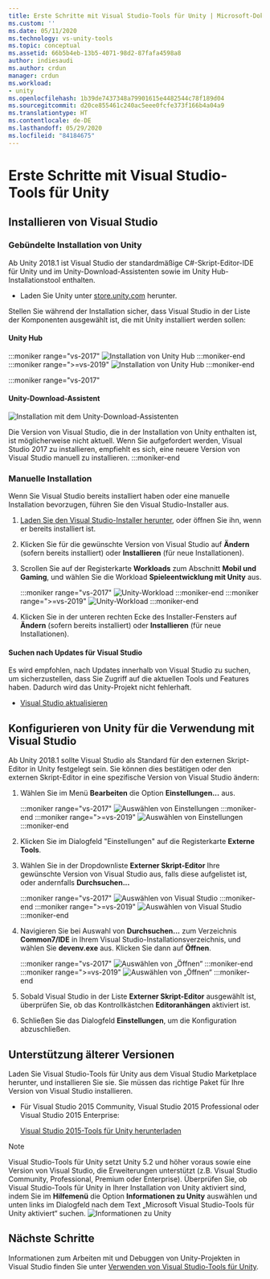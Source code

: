 ```yaml
---
title: Erste Schritte mit Visual Studio-Tools für Unity | Microsoft-Dokumentation
ms.custom: ''
ms.date: 05/11/2020
ms.technology: vs-unity-tools
ms.topic: conceptual
ms.assetid: 66b5b4eb-13b5-4071-98d2-87fafa4598a8
author: indiesaudi
ms.author: crdun
manager: crdun
ms.workload:
- unity
ms.openlocfilehash: 1b39de7437348a79901615e4482544c78f189d04
ms.sourcegitcommit: d20ce855461c240ac5eee0fcfe373f166b4a04a9
ms.translationtype: HT
ms.contentlocale: de-DE
ms.lasthandoff: 05/29/2020
ms.locfileid: "84184675"
---
```

# <a name="get-started-with-visual-studio-tools-for-unity"></a>Erste Schritte mit Visual Studio-Tools für Unity

## <a name="install-visual-studio"></a>Installieren von Visual Studio

### <a name="unity-bundled-installation"></a>Gebündelte Installation von Unity

Ab Unity 2018.1 ist Visual Studio der standardmäßige C#-Skript-Editor-IDE für Unity und im Unity-Download-Assistenten sowie im Unity Hub-Installationstool enthalten.

- Laden Sie Unity unter [store.unity.com](https://store.unity.com/) herunter.

Stellen Sie während der Installation sicher, dass Visual Studio in der Liste der Komponenten ausgewählt ist, die mit Unity installiert werden sollen:

#### <a name="unity-hub"></a>Unity Hub

:::moniker range="vs-2017"
![Installation von Unity Hub](media/vs-2017/vstu-unity-hub.png)
:::moniker-end
:::moniker range=">=vs-2019"
![Installation von Unity Hub](media/vs-2019/vstu-unity-hub.png)
:::moniker-end

:::moniker range="vs-2017"

#### <a name="unity-download-assistant"></a>Unity-Download-Assistent

![Installation mit dem Unity-Download-Assistenten](media/vs-2017/vstu-download-assistant.png)

Die Version von Visual Studio, die in der Installation von Unity enthalten ist, ist möglicherweise nicht aktuell. Wenn Sie aufgefordert werden, Visual Studio 2017 zu installieren, empfiehlt es sich, eine neuere Version von Visual Studio manuell zu installieren.
:::moniker-end

### <a name="manual-installation"></a>Manuelle Installation

Wenn Sie Visual Studio bereits installiert haben oder eine manuelle Installation bevorzugen, führen Sie den Visual Studio-Installer aus.

1. [Laden Sie den Visual Studio-Installer herunter](../install/install-visual-studio.md), oder öffnen Sie ihn, wenn er bereits installiert ist.

1. Klicken Sie für die gewünschte Version von Visual Studio auf **Ändern** (sofern bereits installiert) oder **Installieren** (für neue Installationen).

1. Scrollen Sie auf der Registerkarte **Workloads** zum Abschnitt **Mobil und Gaming**, und wählen Sie die Workload **Spieleentwicklung mit Unity** aus.

   :::moniker range="vs-2017"
   ![Unity-Workload](media/vs-2017/vstu-unity-workload.png)
   :::moniker-end
   :::moniker range=">=vs-2019"
   ![Unity-Workload](media/vs-2019/vstu-unity-workload.png)
   :::moniker-end

1. Klicken Sie in der unteren rechten Ecke des Installer-Fensters auf **Ändern** (sofern bereits installiert) oder **Installieren** (für neue Installationen).


#### <a name="check-for-updates-to-visual-studio"></a>Suchen nach Updates für Visual Studio

Es wird empfohlen, nach Updates innerhalb von Visual Studio zu suchen, um sicherzustellen, dass Sie Zugriff auf die aktuellen Tools und Features haben. Dadurch wird das Unity-Projekt nicht fehlerhaft.

- [Visual Studio aktualisieren](../install/update-visual-studio.md)


## <a name="configure-unity-for-use-with-visual-studio"></a>Konfigurieren von Unity für die Verwendung mit Visual Studio

Ab Unity 2018.1 sollte Visual Studio als Standard für den externen Skript-Editor in Unity festgelegt sein. Sie können dies bestätigen oder den externen Skript-Editor in eine spezifische Version von Visual Studio ändern:

1. Wählen Sie im Menü **Bearbeiten** die Option **Einstellungen...** aus.

   :::moniker range="vs-2017"
   ![Auswählen von Einstellungen](media/vs-2017/vstu-unity-preferences.png)
   :::moniker-end
   :::moniker range=">=vs-2019"
   ![Auswählen von Einstellungen](media/vs-2019/vstu-unity-preferences.png)
   :::moniker-end

2. Klicken Sie im Dialogfeld "Einstellungen" auf die Registerkarte **Externe Tools**.

3. Wählen Sie in der Dropdownliste **Externer Skript-Editor** Ihre gewünschte Version von Visual Studio aus, falls diese aufgelistet ist, oder andernfalls **Durchsuchen...**

   :::moniker range="vs-2017"
   ![Auswählen von Visual Studio](media/vs-2017/vstu-unity-external-tools.png)
   :::moniker-end
   :::moniker range=">=vs-2019"
   ![Auswählen von Visual Studio](media/vs-2019/vstu-unity-external-tools.png)
   :::moniker-end


4. Navigieren Sie bei Auswahl von **Durchsuchen...** zum Verzeichnis **Common7/IDE** in Ihrem Visual Studio-Installationsverzeichnis, und wählen Sie **devenv.exe** aus. Klicken Sie dann auf **Öffnen**.

   :::moniker range="vs-2017"
   ![Auswählen von „Öffnen“](media/vs-2017/vstu-browse-for-application.png)
   :::moniker-end
   :::moniker range=">=vs-2019"
   ![Auswählen von „Öffnen“](media/vs-2019/vstu-browse-for-application.png)
   :::moniker-end

5. Sobald Visual Studio in der Liste **Externer Skript-Editor** ausgewählt ist, überprüfen Sie, ob das Kontrollkästchen **Editoranhängen** aktiviert ist.

6. Schließen Sie das Dialogfeld **Einstellungen**, um die Konfiguration abzuschließen.

## <a name="support-for-older-versions"></a>Unterstützung älterer Versionen

Laden Sie Visual Studio-Tools für Unity aus dem Visual Studio Marketplace herunter, und installieren Sie sie. Sie müssen das richtige Paket für Ihre Version von Visual Studio installieren.

- Für Visual Studio 2015 Community, Visual Studio 2015 Professional oder Visual Studio 2015 Enterprise:

   [Visual Studio 2015-Tools für Unity herunterladen](https://marketplace.visualstudio.com/items?itemName=SebastienLebreton.VisualStudio2015ToolsforUnity)

> [!NOTE]
> Visual Studio-Tools für Unity setzt Unity 5.2 und höher voraus sowie eine Version von Visual Studio, die Erweiterungen unterstützt (z.B. Visual Studio Community, Professional, Premium oder Enterprise). Überprüfen Sie, ob Visual Studio-Tools für Unity in Ihrer Installation von Unity aktiviert sind, indem Sie im **Hilfemenü** die Option **Informationen zu Unity** auswählen und unten links im Dialogfeld nach dem Text „Microsoft Visual Studio-Tools für Unity aktiviert“ suchen.
> ![Informationen zu Unity](media/vs-2019/vstu-about-unity.png)


## <a name="next-steps"></a>Nächste Schritte

 Informationen zum Arbeiten mit und Debuggen von Unity-Projekten in Visual Studio finden Sie unter [Verwenden von Visual Studio-Tools für Unity](../cross-platform/using-visual-studio-tools-for-unity.md).
